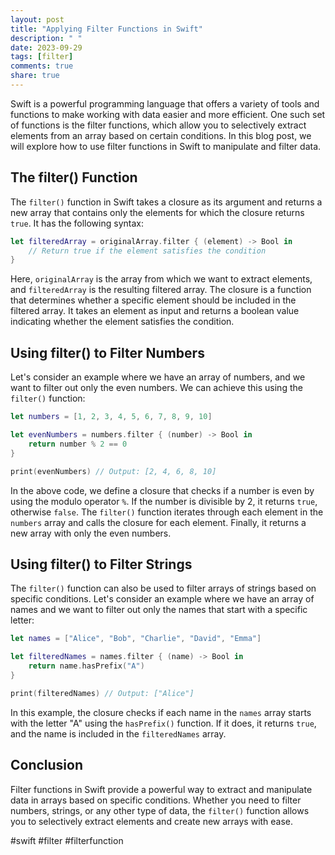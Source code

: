 ```yaml
---
layout: post
title: "Applying Filter Functions in Swift"
description: " "
date: 2023-09-29
tags: [filter]
comments: true
share: true
---
```


Swift is a powerful programming language that offers a variety of tools and functions to make working with data easier and more efficient. One such set of functions is the filter functions, which allow you to selectively extract elements from an array based on certain conditions. In this blog post, we will explore how to use filter functions in Swift to manipulate and filter data.

## The filter() Function

The `filter()` function in Swift takes a closure as its argument and returns a new array that contains only the elements for which the closure returns `true`. It has the following syntax:

```swift
let filteredArray = originalArray.filter { (element) -> Bool in
    // Return true if the element satisfies the condition
}
```

Here, `originalArray` is the array from which we want to extract elements, and `filteredArray` is the resulting filtered array. The closure is a function that determines whether a specific element should be included in the filtered array. It takes an element as input and returns a boolean value indicating whether the element satisfies the condition.

## Using filter() to Filter Numbers

Let's consider an example where we have an array of numbers, and we want to filter out only the even numbers. We can achieve this using the `filter()` function:

```swift
let numbers = [1, 2, 3, 4, 5, 6, 7, 8, 9, 10]

let evenNumbers = numbers.filter { (number) -> Bool in
    return number % 2 == 0
}

print(evenNumbers) // Output: [2, 4, 6, 8, 10]
```

In the above code, we define a closure that checks if a number is even by using the modulo operator `%`. If the number is divisible by 2, it returns `true`, otherwise `false`. The `filter()` function iterates through each element in the `numbers` array and calls the closure for each element. Finally, it returns a new array with only the even numbers.

## Using filter() to Filter Strings

The `filter()` function can also be used to filter arrays of strings based on specific conditions. Let's consider an example where we have an array of names and we want to filter out only the names that start with a specific letter:

```swift
let names = ["Alice", "Bob", "Charlie", "David", "Emma"]

let filteredNames = names.filter { (name) -> Bool in
    return name.hasPrefix("A")
}

print(filteredNames) // Output: ["Alice"]
```

In this example, the closure checks if each name in the `names` array starts with the letter "A" using the `hasPrefix()` function. If it does, it returns `true`, and the name is included in the `filteredNames` array.

## Conclusion

Filter functions in Swift provide a powerful way to extract and manipulate data in arrays based on specific conditions. Whether you need to filter numbers, strings, or any other type of data, the `filter()` function allows you to selectively extract elements and create new arrays with ease.

#swift #filter #filterfunction
